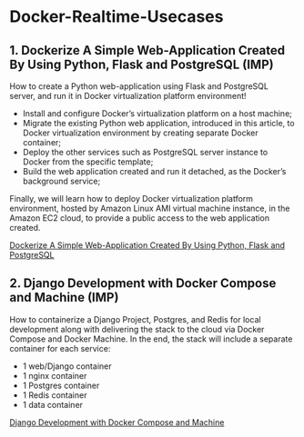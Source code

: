 # Docker-Realtime-Usecases

## 1. Dockerize A Simple Web-Application Created By Using Python, Flask and PostgreSQL (IMP)
How to create a Python web-application using Flask and PostgreSQL server, and run it in Docker virtualization platform environment!

- Install and configure Docker’s virtualization platform on a host machine;
- Migrate the existing Python web application, introduced in this article, to Docker virtualization environment by creating separate Docker container;
- Deploy the other services such as PostgreSQL server instance to Docker from the specific template;
- Build the web application created and run it detached, as the Docker’s background service;

Finally, we will learn how to deploy Docker virtualization platform environment, hosted by Amazon Linux AMI virtual machine instance, in the Amazon EC2 cloud, to provide a public access to the web application created.

[Dockerize A Simple Web-Application Created By Using Python, Flask and PostgreSQL](https://www.codeproject.com/Articles/1257203/%2FArticles%2F1257203%2FDockerize-A-Simple-Web-Application-Created-By-Usin)

## 2. Django Development with Docker Compose and Machine (IMP)

How to containerize a Django Project, Postgres, and Redis for local development along with delivering the stack to the cloud via Docker Compose and Docker Machine.
In the end, the stack will include a separate container for each service:
- 1 web/Django container
- 1 nginx container
- 1 Postgres container
- 1 Redis container
- 1 data container

[Django Development with Docker Compose and Machine](https://realpython.com/django-development-with-docker-compose-and-machine/)
